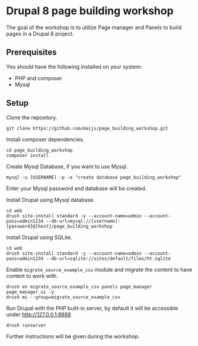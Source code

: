 # Drupal 8 page building workshop

The goal of the workshop is to utilize Page manager and Panels to build pages in a Drupal 8 project.

## Prerequisites

You should have the following installed on your system:

- PHP and composer
- Mysql

## Setup

Clone the repository.

```
git clone https://github.com/maijs/page_building_workshop.git
```

Install composer dependencies.

```
cd page_building_workshop
composer install
```

Create Mysql Database, if you want to use Mysql.

```
mysql -u [USERNAME] -p -e "create database page_building_workshop"
```

Enter your Mysql password and database will be created.

Install Drupal using Mysql database.

```
cd web
drush site-install standard -y --account-name=admin --account-pass=admin1234 --db-url=mysql://[username]:[password]@[host]/page_building_workshop
```

Install Drupal using SQLite.

```
cd web
drush site-install standard -y --account-name=admin --account-pass=admin1234 --db-url=sqlite://sites/default/files/ht.sqlite
```

Enable `migrate_source_example_csv` module and migrate the content to have content to work with.

```
drush en migrate_source_example_csv panels page_manager page_manager_ui -y
drush mi --group=migrate_source_example_csv

```

Run Drupal with the PHP built-in server, by default it will be accessible under http://127.0.0.1:8888
```
drush runserver
```

Further instructions will be given during the workshop.
